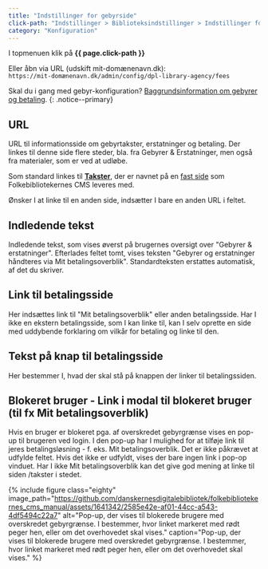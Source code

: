 ```yaml
---
title: "Indstillinger for gebyrside"
click-path: "Indstillinger > Biblioteksindstillinger > Indstillinger for gebyrside"
category: "Konfiguration"
---
```

I topmenuen klik på **{{ page.click-path }}**

Eller åbn via URL (udskift mit-domænenavn.dk):\
`https://mit-domænenavn.dk/admin/config/dpl-library-agency/fees`

Skal du i gang med gebyr-konfiguration? [Baggrundsinformation om gebyrer og betaling](https://www.folkebibliotekernescms.dk/main/startopsaetning/betaling/).
{: .notice--primary}

## URL
URL til informationsside om gebyrtakster, erstatninger og betaling. Der linkes til denne side flere steder, bla. fra Gebyrer & Erstatninger, men også fra materialer, som er ved at udløbe.

Som standard linkes til [**Takster**](https://danskernesdigitalebibliotek.github.io/folkebibliotekernes_cms_manual/main/indhold/takster/), der er navnet på en [fast side](https://danskernesdigitalebibliotek.github.io/folkebibliotekernes_cms_manual/main/indhold/faste-sider/) som Folkebibliotekernes CMS leveres med.

Ønsker I at linke til en anden side, indsætter I bare en anden URL i feltet.

## Indledende tekst
Indledende tekst, som vises øverst på brugernes oversigt over "Gebyrer & erstatninger". Efterlades feltet tomt, vises teksten "Gebyrer og erstatninger håndteres via Mit betalingsoverblik". Standardteksten erstattes automatisk, af det du skriver.

## Link til betalingsside
Her indsættes link til "Mit betalingsoverblik" eller anden betalingsside. Har I ikke en ekstern betalingsside, som I kan linke til, kan I selv oprette en side med uddybende forklaring om vilkår for betaling og linke til den.

## Tekst på knap til betalingsside
Her bestemmer I, hvad der skal stå på knappen der linker til betalingssiden.

## Blokeret bruger -  Link i modal til blokeret bruger (til fx Mit betalingsoverblik)
Hvis en bruger er blokeret pga. af overskredet gebyrgrænse vises en pop-up til brugeren ved login. I den pop-up har I mulighed for at tilføje link til jeres betalingsløsning - f. eks. Mit betalingsoverblik. Det er ikke påkrævet at udfylde feltet. Hvis det ikke er udfyldt, vises der bare ingen link i pop-op vinduet. Har I ikke Mit betalingsoverblik kan det give god mening at linke til siden /takster i stedet.

{% include figure class="eighty" image_path="https://github.com/danskernesdigitalebibliotek/folkebibliotekernes_cms_manual/assets/1641342/2585e42e-af01-44cc-a543-4df5494c22a7" alt="Pop-up, der vises til blokerede brugere med overskredet gebyrgrænse. I bestemmer, hvor linket markeret med rødt peger hen, eller om det overhovedet skal vises." caption="Pop-up, der vises til blokerede brugere med overskredet gebyrgrænse. I bestemmer, hvor linket markeret med rødt peger hen, eller om det overhovedet skal vises." %} 


